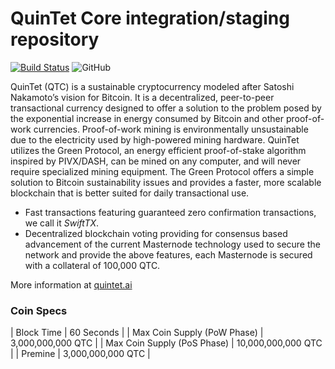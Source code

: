 QuinTet Core integration/staging repository
=================================================
[![Build Status](https://travis-ci.org/quintet/quintet.svg?branch=master)](https://travis-ci.org/quintet/quintet) ![GitHub](https://img.shields.io/github/license/mashape/apistatus.svg)

QuinTet (QTC) is a sustainable cryptocurrency modeled after Satoshi Nakamoto’s vision for Bitcoin. It is a decentralized, peer-to-peer transactional currency designed to offer a solution to the problem posed by the exponential increase in energy consumed by Bitcoin and other proof-of-work currencies. Proof-of-work mining is environmentally unsustainable due to the electricity used by high-powered mining hardware. QuinTet utilizes the Green Protocol, an energy efficient proof-of-stake algorithm inspired by PIVX/DASH, can be mined on any computer, and will never require specialized mining equipment. The Green Protocol offers a simple solution to Bitcoin sustainability issues and provides a faster, more scalable blockchain that is better suited for daily transactional use.

- Fast transactions featuring guaranteed zero confirmation transactions, we call it _SwiftTX_.
- Decentralized blockchain voting providing for consensus based advancement of the current Masternode
  technology used to secure the network and provide the above features, each Masternode is secured
  with a collateral of 100,000 QTC.

More information at [quintet.ai](https://quintet.ai/)


### Coin Specs
| Block Time                  | 60 Seconds      |
| Max Coin Supply (PoW Phase) | 3,000,000,000  QTC    |
| Max Coin Supply (PoS Phase) | 10,000,000,000 QTC |
| Premine                     | 3,000,000,000 QTC    |

